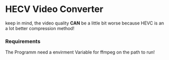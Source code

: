 # HECV Video Converter

keep in mind, the video quality **CAN** be a little bit worse because HEVC is an a lot better compression method!

### Requirements
The Programm need a envirment Variable for ffmpeg on the path to run!
